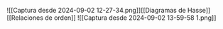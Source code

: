 ![[Captura desde 2024-09-02 12-27-34.png]][[Diagramas de Hasse]][[Relaciones de orden]]
![[Captura desde 2024-09-02 13-59-58 1.png]]